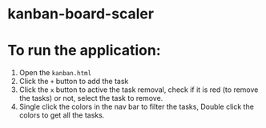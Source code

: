 # kanban-board-scaler

# To run the application:

1. Open the ```kanban.html```
2. Click the ```+``` button to add the task
3. Click the ```x``` button to active the task removal, check if it is red (to remove the tasks) or not, select the task to remove.
4. Single click the colors in the nav bar to filter the tasks, Double click the colors to get all the tasks.
